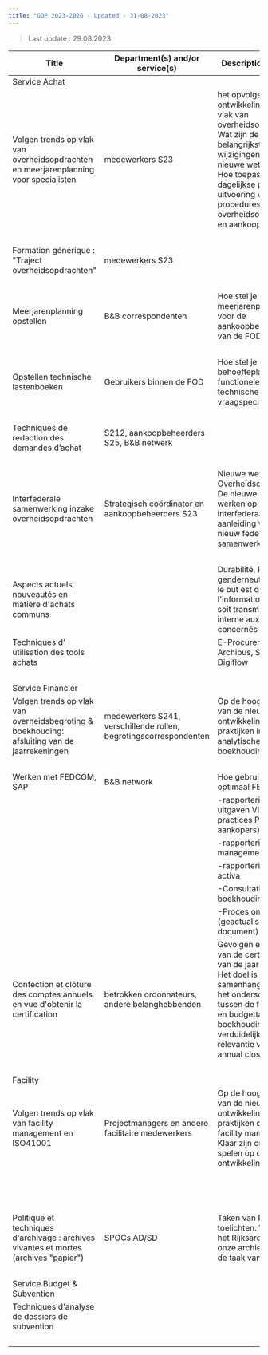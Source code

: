 ```yaml
---
title: "GOP 2023-2026 - Updated - 31-08-2023"
---
```

> Last update : 29.08.2023

| Title                                                                                        | Department(s) and/or service(s)                                    | Description of need                                                                                                                                                                                                                          | 2024           |
|----------------------------------------------------------------------------------------------|--------------------------------------------------------------------|----------------------------------------------------------------------------------------------------------------------------------------------------------------------------------------------------------------------------------------------|----------------|
| Service Achat                                                                                |                                                                    |                                                                                                                                                                                                                                              |                |
| Volgen trends op vlak van overheidsopdrachten en meerjarenplanning voor specialisten         | medewerkers S23                                                    | het opvolgen van ontwikkelingen op vlak van overheidsopdrachten. Wat zijn de belangrijkste wijzigingen in de nieuwe wetgeving? Hoe toepassen in de dagelijkse praktijk ter uitvoering van procedures overheidsopdrachten en aankoopdossiers. | 10 000,00      |
|                                                                                              |                                                                    |                                                                                                                                                                                                                                              | (EXT)          |
| Formation générique : "Traject overheidsopdrachten"                                          | medewerkers S23                                                    |                                                                                                                                                                                                                                              | O,00           |
|                                                                                              |                                                                    |                                                                                                                                                                                                                                              | (IFA/OFO)      |
| Meerjarenplanning opstellen                                                                  | B&B correspondenten                                                | Hoe stel je een meerjarenplan op voor de aankoopbehoeften van de FOD?                                                                                                                                                                        | 0              |
|                                                                                              |                                                                    |                                                                                                                                                                                                                                              | (intern S2)    |
| Opstellen technische lastenboeken                                                            | Gebruikers binnen de FOD                                           | Hoe stel je een behoefteplan om in  functionele en technische vraagspecificaties?                                                                                                                                                            | 0              |
|                                                                                              |                                                                    |                                                                                                                                                                                                                                              | (intern S2)    |
| Techniques de redaction des demandes d’achat                                                 | S212, aankoopbeheerders S25, B&B netwerk                           |                                                                                                                                                                                                                                              | 0              |
|                                                                                              |                                                                    |                                                                                                                                                                                                                                              | (intern S2)    |
| Interfederale samenwerking inzake overheidsopdrachten                                        | Strategisch coördinator en aankoopbeheerders S23                   | Nieuwe wet Overheidsopdrachten. De nieuwe manier van werken op interfederaal vlak naar aanleiding van het nieuw federaal samenwerkingsmodel.                                                                                                 | 0              |
|                                                                                              |                                                                    |                                                                                                                                                                                                                                              | (FOD BOSA)     |
| Aspects actuels, nouveautés en matière d'achats communs                                      |                                                                    | Durabilité, RGPD, genderneutraal, etc ; le but est que l'information récoltée soit transmise en interne aux agents concernés                                                                                                                 | 0              |
| Techniques d’ utilisation des tools achats                                                   |                                                                    | E-Procurement, Archibus, SAP, Digiflow                                                                                                                                                                                                       | 0              |
|                                                                                              |                                                                    |                                                                                                                                                                                                                                              | (intern S2)    |
| Service Financier                                                                            |                                                                    |                                                                                                                                                                                                                                              |                |
| Volgen trends op vlak van overheidsbegroting & boekhouding: afsluiting van de jaarrekeningen | medewerkers S241,  verschillende rollen, begrotingscorrespondenten | Op de hoogte blijven van de nieuwste ontwikkelingen en -praktijken inzake analytische boekhouding.                                                                                                                                           | 3 000,00       |
|                                                                                              |                                                                    |                                                                                                                                                                                                                                              | (EXT)          |
| Werken met FEDCOM, SAP                                                                       | B&B network                                                        | Hoe gebruik ik optimaal FEDCOM:                                                                                                                                                                                                              | O,00           |
|                                                                                              |                                                                    | -rapportering uitgaven VIM & best practices PO (voor aankopers)                                                                                                                                                                              | (intern S2)    |
|                                                                                              |                                                                    | -rapportering funds management                                                                                                                                                                                                               |                |
|                                                                                              |                                                                    | -rapportering vast activa                                                                                                                                                                                                                    |                |
|                                                                                              |                                                                    | -Consultatie boekhouding                                                                                                                                                                                                                     |                |
|                                                                                              |                                                                    | -Proces ontvangsten (geactualiseerd document)                                                                                                                                                                                                |                |
| Confection et clôture des comptes annuels en vue d'obtenir la certification                  | betrokken ordonnateurs, andere belanghebbenden                     | Gevolgen en noden van de certificering van de jaarrekening. Het doel is om de samenhang maar ook het onderscheid tussen de financiële en budgettaire boekhouding te verduidelijken en de relevantie van de annual closing                    | 0              |
|                                                                                              |                                                                    |                                                                                                                                                                                                                                              | (intern S2)    |
| Facility                                                                                     |                                                                    |                                                                                                                                                                                                                                              |                |
| Volgen trends op vlak van facility management en ISO41001                                    | Projectmanagers en andere facilitaire medewerkers                  | Op de hoogte blijven van de nieuwste ontwikkelingen en -praktijken op vlak van facility management. Klaar zijn om in te spelen op deze ontwikkelingen.                                                                                       | En 2024 : 0,00 |
|                                                                                              |                                                                    |                                                                                                                                                                                                                                              |                |
|                                                                                              |                                                                    |                                                                                                                                                                                                                                              | En 2025 :      |
|                                                                                              |                                                                    |                                                                                                                                                                                                                                              | 5 000,00       |
|                                                                                              |                                                                    |                                                                                                                                                                                                                                              | (EXT)          |
| Politique et techniques d'archivage : archives vivantes et mortes (archives "papier")        | SPOCs AD/SD                                                        | Taken van Rijksarchief toelichten. Wat doet het Rijksarchief met onze archieven. Wat is de taak van de SPOC’.                                                                                                                                | 0              |
|                                                                                              |                                                                    |                                                                                                                                                                                                                                              | (Rijskarchief) |
| Service Budget & Subvention                                                                                             |                                                                    |                                                                                                                                                                                                                                              |                |
| Techniques d'analyse de dossiers de subvention                                               |                                                                    |                                                                                                                                                                                                                                              | ???            |
|                                                                                              |                                                                    |                                                                                                                                                                                                                                              | (EXT)          |